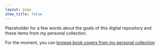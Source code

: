 ```yaml
---
layout: page
show_title: false
---
```


Placeholder for a few words about the goals of this digital repository and these items from my personal collection.

For the moment, you can [browse book covers from my personal collection](https://dzoladz.github.io/curiousitarium/collection/)
